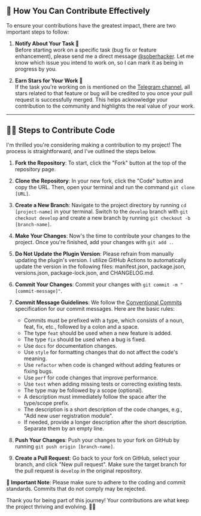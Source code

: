 ## 📢 How You Can Contribute Effectively

To ensure your contributions have the greatest impact, there are two important steps to follow:

1. **Notify About Your Task 📨**  
   Before starting work on a specific task (bug fix or feature enhancement), please send me a direct message [@soberhacker](https://t.me/soberhacker). Let me know which issue you intend to work on, so I can mark it as being in progress by you.

2. **Earn Stars for Your Work 🌟**  
   If the task you're working on is mentioned on the [Telegram channel](https://t.me/obsidian_telegram_sync), all stars related to that feature or bug will be credited to you once your pull request is successfully merged. This helps acknowledge your contribution to the community and highlights the real value of your work.

---

## 👨‍💻 Steps to Contribute Code

I'm thrilled you're considering making a contribution to my project! The process is straightforward, and I've outlined the steps below.

1. **Fork the Repository**: To start, click the "Fork" button at the top of the repository page.

2. **Clone the Repository**: In your new fork, click the "Code" button and copy the URL. Then, open your terminal and run the command `git clone [URL]`.

3. **Create a New Branch**: Navigate to the project directory by running `cd [project-name]` in your terminal. Switch to the `develop` branch with `git checkout develop` and create a new branch by running `git checkout -b [branch-name]`.

4. **Make Your Changes**: Now's the time to contribute your changes to the project. Once you're finished, add your changes with `git add .`.

5. **Do Not Update the Plugin Version**: Please refrain from manually updating the plugin's version. I utilize GitHub Actions to automatically update the version in the following files: manifest.json, package.json, versions.json, package-lock.json, and CHANGELOG.md.

6. **Commit Your Changes**: Commit your changes with `git commit -m "[commit-message]"`.

7. **Commit Message Guidelines**: We follow the [Conventional Commits](https://www.conventionalcommits.org/en/v1.0.0/) specification for our commit messages. Here are the basic rules:
    - Commits must be prefixed with a type, which consists of a noun, feat, fix, etc., followed by a colon and a space.
    - The type `feat` should be used when a new feature is added.
    - The type `fix` should be used when a bug is fixed.
    - Use `docs` for documentation changes.
    - Use `style` for formatting changes that do not affect the code's meaning.
    - Use `refactor` when code is changed without adding features or fixing bugs.
    - Use `perf` for code changes that improve performance.
    - Use `test` when adding missing tests or correcting existing tests.
    - The type may be followed by a scope (optional).
    - A description must immediately follow the space after the type/scope prefix.
    - The description is a short description of the code changes, e.g., "Add new user registration module".
    - If needed, provide a longer description after the short description. Separate them by an empty line.

8. **Push Your Changes**: Push your changes to your fork on GitHub by running `git push origin [branch-name]`.

9. **Create a Pull Request**: Go back to your fork on GitHub, select your branch, and click "New pull request". Make sure the target branch for the pull request is `develop` in the original repository.

**🤝 Important Note**: Please make sure to adhere to the coding and commit standards. Commits that do not comply may be rejected.

Thank you for being part of this journey! Your contributions are what keep the project thriving and evolving. 🚀✨

